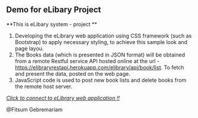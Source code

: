 ## Demo for eLibary Project 
**This is eLibary system  - project  **
1. Developing the eLibrary web application using CSS framework (such as Bootstrap) to apply necessary styling, to achieve this sample look and page layou.
2. The Books data (which is presented in JSON format)  will be obtained from a remote Restful service API hosted online at the url - https://elibraryrestapi.herokuapp.com/elibrary/api/book/list. To fetch and present the data, posted on the web page.
3. JavaScript code is used to post new book lists and delete books from the remote host server. 

[*Click to connect to  eLibrary web application !!* ](https://fitsum-elibrary.netlify.com/index.html) 


@Fitsum Gebremariam 
 
